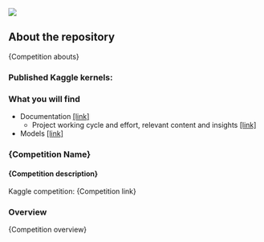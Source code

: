 ![](https://github.com/dimitreOliveira/competitionTemplate/blob/master/Assets/banner.png)

## About the repository
{Competition abouts}

### Published Kaggle kernels:

### What you will find
- Documentation [[link]]()
  - Project working cycle and effort, relevant content and insights [[link]]()
- Models [[link]]()

### {Competition Name}
#### {Competition description}

Kaggle competition: {Competition link}

### Overview

{Competition overview}
